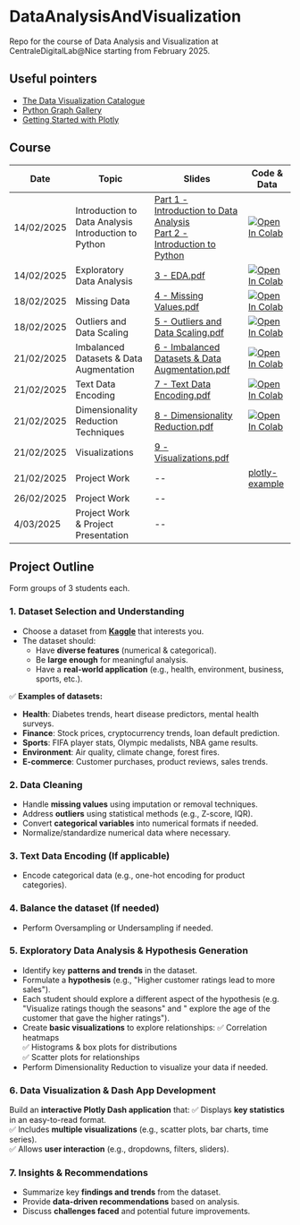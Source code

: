 # DataAnalysisAndVisualization

Repo for the course of Data Analysis and Visualization at CentraleDigitalLab@Nice starting from February 2025.

## Useful pointers

- [The Data Visualization Catalogue](https://datavizcatalogue.com)
- [Python Graph Gallery](https://python-graph-gallery.com)
- [Getting Started with Plotly](https://plotly.com/python/getting-started/)

## Course

| **Date**   | **Topic**                                                  | **Slides**                                                                                                                                                                             | **Code & Data**                                                                                                                                                                                                             |
|------------|------------------------------------------------------------|----------------------------------------------------------------------------------------------------------------------------------------------------------------------------------------|-----------------------------------------------------------------------------------------------------------------------------------------------------------------------------------------------------------------------------|
| 14/02/2025 | Introduction to Data Analysis <br/> Introduction to Python | [Part 1 - Introduction to Data Analysis](slides/1%20-%20Introduction%20to%20Data%20Analysis.pdf)<br/> [Part 2 - Introduction to Python](slides/2%20-%20Introduction%20to%20Python.pdf) | [![Open In Colab](https://colab.research.google.com/assets/colab-badge.svg)](https://colab.research.google.com/github/deborahdore/DataAnalysisAndVisualization/blob/main/notebook/Notebook_Introduction_to_python.ipynb)    |
| 14/02/2025 | Exploratory Data Analysis                                  | [3 - EDA.pdf](slides/3%20-%20EDA.pdf)                                                                                                                                                  | [![Open In Colab](https://colab.research.google.com/assets/colab-badge.svg)](https://colab.research.google.com/github/deborahdore/DataAnalysisAndVisualization/blob/main/notebook/Notebook_EDA.ipynb)                       |
| 18/02/2025 | Missing Data                                               | [4 - Missing Values.pdf](slides/4%20-%20Missing%20Values.pdf)                                                                                                                          | [![Open In Colab](https://colab.research.google.com/assets/colab-badge.svg)](https://colab.research.google.com/github/deborahdore/DataAnalysisAndVisualization/blob/main/notebook/Notebook_Missing_Data.ipynb)              |
| 18/02/2025 | Outliers and Data Scaling                                  | [5 - Outliers and Data Scaling.pdf](slides/5%20-%20Outliers%20and%20Data%20Scaling.pdf)                                                                                                | [![Open In Colab](https://colab.research.google.com/assets/colab-badge.svg)](https://colab.research.google.com/github/deborahdore/DataAnalysisAndVisualization/blob/main/notebook/Notebook_Outliers_and_Data_Scaling.ipynb) |
| 21/02/2025 | Imbalanced Datasets & Data Augmentation                    | [6 - Imbalanced Datasets & Data Augmentation.pdf](slides/6%20-%20Imbalanced%20Datasets%20%26%20Data%20Augmentation.pdf)                                                                | [![Open In Colab](https://colab.research.google.com/assets/colab-badge.svg)](https://colab.research.google.com/github/deborahdore/DataAnalysisAndVisualization/blob/main/notebook/Notebook_Imbalanced_Dataset.ipynb)        |
| 21/02/2025 | Text Data Encoding                                         | [7 - Text Data Encoding.pdf](slides/7%20-%20Text%20Data%20Encoding.pdf)                                                                                                                | [![Open In Colab](https://colab.research.google.com/assets/colab-badge.svg)](https://colab.research.google.com/github/deborahdore/DataAnalysisAndVisualization/blob/main/notebook/Notebook_Text_Data_Encoding.ipynb)        |
| 21/02/2025 | Dimensionality Reduction Techniques                        | [8 - Dimensionality Reduction.pdf](slides/8%20-%20Dimensionality%20Reduction.pdf)                                                                                                      | [![Open In Colab](https://colab.research.google.com/assets/colab-badge.svg)](https://colab.research.google.com/github/deborahdore/DataAnalysisAndVisualization/blob/main/notebook/Notebook_Dimensionality_reduction.ipynb)  |
| 21/02/2025 | Visualizations                                             | [9 - Visualizations.pdf](slides/9%20-%20Visualizations.pdf)                                                                                                                            |                                                                                                                                                                                                                             |
| 21/02/2025 | Project Work                                               | --                                                                                                                                                                                     | [plotly-example](plotly-example)                                                                                                                                                                                            |
| 26/02/2025 | Project Work                                               | --                                                                                                                                                                                     |                                                                                                                                                                                                                             |
| 4/03/2025  | Project Work <br/> & Project Presentation                  | --                                                                                                                                                                                     |                                                                                                                                                                                                                             |

## **Project Outline**

Form groups of 3 students each.

### **1. Dataset Selection and Understanding**

- Choose a dataset from **[Kaggle](https://www.kaggle.com/datasets)** that interests you.
- The dataset should:
    - Have **diverse features** (numerical & categorical).
    - Be **large enough** for meaningful analysis.
    - Have a **real-world application** (e.g., health, environment, business, sports, etc.).

✅ **Examples of datasets:**

- **Health**: Diabetes trends, heart disease predictors, mental health surveys.
- **Finance**: Stock prices, cryptocurrency trends, loan default prediction.
- **Sports**: FIFA player stats, Olympic medalists, NBA game results.
- **Environment**: Air quality, climate change, forest fires.
- **E-commerce**: Customer purchases, product reviews, sales trends.

### **2. Data Cleaning**

- Handle **missing values** using imputation or removal techniques.
- Address **outliers** using statistical methods (e.g., Z-score, IQR).
- Convert **categorical variables** into numerical formats if needed.
- Normalize/standardize numerical data where necessary.

### **3. Text Data Encoding (If applicable)**

- Encode categorical data (e.g., one-hot encoding for product categories).


### **4. Balance the dataset (If needed)**

- Perform Oversampling or Undersampling if needed.

### **5. Exploratory Data Analysis & Hypothesis Generation**

- Identify key **patterns and trends** in the dataset.
- Formulate a **hypothesis** (e.g., "Higher customer ratings lead to more sales").
- Each student should explore a different aspect of the hypothesis (e.g. "Visualize ratings though the seasons" and "
  explore the age of the customer that gave the higher ratings").
- Create **basic visualizations** to explore relationships:
  ✅ Correlation heatmaps  
  ✅ Histograms & box plots for distributions  
  ✅ Scatter plots for relationships
- Perform Dimensionality Reduction to visualize your data if needed.

### **6. Data Visualization & Dash App Development**

Build an **interactive Plotly Dash application** that:
✅ Displays **key statistics** in an easy-to-read format.  
✅ Includes **multiple visualizations** (e.g., scatter plots, bar charts, time series).  
✅ Allows **user interaction** (e.g., dropdowns, filters, sliders).

### **7. Insights & Recommendations**

- Summarize key **findings and trends** from the dataset.
- Provide **data-driven recommendations** based on analysis.
- Discuss **challenges faced** and potential future improvements.